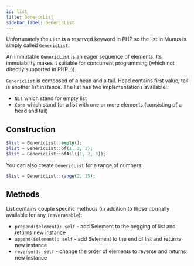 ```yaml
---
id: list
title: GenericList
sidebar_label: GenericList
---
```


Unfortunately the `List` is a reserved keyword in PHP so the list in Munus is simply called `GenericList`.

An immutable `GenericList` is an eager sequence of elements.
Its immutability makes it suitable for concurrent programming (which not directly supported in PHP ;)).

`GenericList` is composed of a head and a tail. Head contains first value, tail is another list instance.
The list has two implementations available:

- `Nil` which stand for empty list
- `Cons` which stand for a list with one or more elements (consisting of a head and tail)

## Construction

```php
$list = GenericList::empty();
$list = GenericList::of(1, 2, 3);
$list = GenericList::ofAll([1, 2, 3]);
```

You can also create `GenericList` for a range of numbers:

```php
$list = GenericList::range(2, 15);
```

## Methods

List contains couple specific methods (in addition to those normally available for any `Traverasable`):

- `prepend($element): self` - add $element to the begging of list and returns new instance
- `append($element): self` - add $element to the end of list and returns new instance
- `reverse(): self` - change the order of elements to reverse and returns new instance
